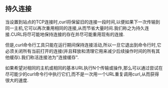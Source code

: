 
## 持久连接

当设置到站点的TCP连接时,curl将保留旧的连接一段时间,以便如果下一次传输到同一主机,它可以再次重用相同的连接,从而节省大量时间.我们称之为持久连接.CURL将尽可能地保持连接的存在并尽可能重用现有的连接.

但是,curl命令行工具只能在运行期间保持连接活动,所以一旦它退出到命令行时,它必须关闭所有当前打开的连接(并且释放和清理它用来减少后续操作时间的所有其他缓存).我们称活连接池为"连接缓存".

如果希望对相同的主机或相同的基本URL执行N个传输或操作,那么可以通过尝试在尽可能少的curl命令行中执行它们,而不是一次用一个URL重复调用curl,从而获得很大的速度.
